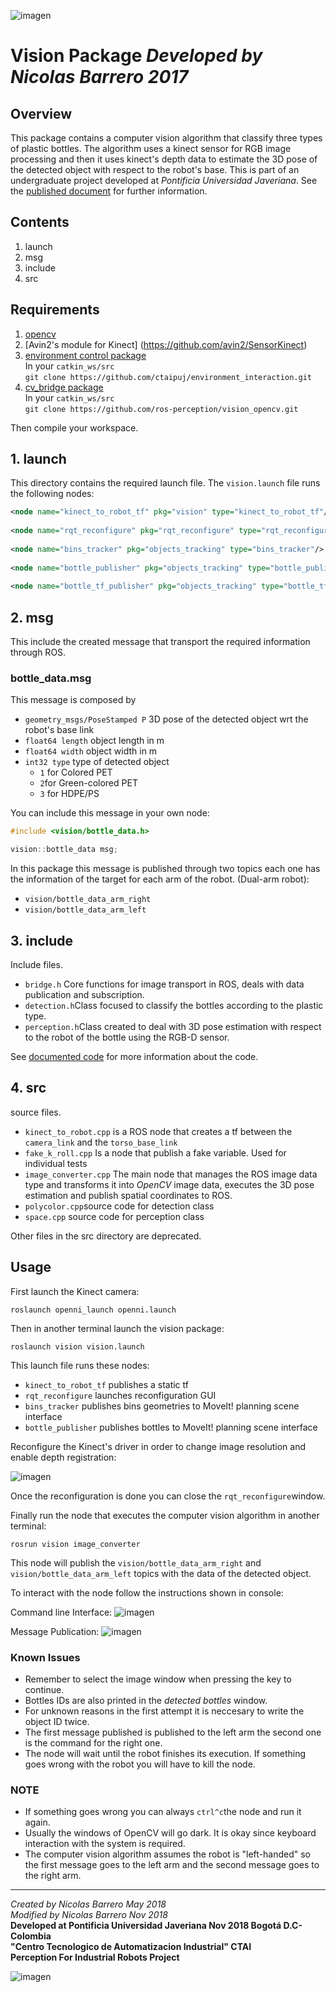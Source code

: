 ![imagen](https://raw.githubusercontent.com/ctaipuj/lenny_vision/master/lenny_vision.png)
# Vision Package *Developed by Nicolas Barrero 2017*

## Overview
This package contains a computer vision algorithm that classify three types of plastic bottles. The algorithm uses a kinect sensor for RGB image processing and then it uses kinect's depth data to estimate the 3D pose of the detected object with respect to the robot's base. This is part of an undergraduate project developed at *Pontificia Universidad Javeriana*. See the [published document](https://repository.javeriana.edu.co/bitstream/handle/10554/36451/BarreroLizarazoNicolas2017.pdf?sequence=1&isAllowed=y) for further information.

## Contents

1. launch  
2. msg
3. include
4. src

## Requirements

1. [opencv](https://opencv.org/releases.html)
2. [Avin2's module for Kinect] (https://github.com/avin2/SensorKinect)
3. [environment control package](https://github.com/ctaipuj/environment_interaction)  
In your `catkin_ws/src`  
`git clone https://github.com/ctaipuj/environment_interaction.git`
4. [cv_bridge package](http://wiki.ros.org/cv_bridge/Tutorials/UsingCvBridgeToConvertBetweenROSImagesAndOpenCVImages)  
In your `catkin_ws/src`  
`git clone https://github.com/ros-perception/vision_opencv.git`

Then compile your workspace.

## 1. launch

This directory contains the required launch file. The `vision.launch` file runs the following nodes:

```xml
<node name="kinect_to_robot_tf" pkg="vision" type="kinect_to_robot_tf"/>
  
<node name="rqt_reconfigure" pkg="rqt_reconfigure" type="rqt_reconfigure"/>
  
<node name="bins_tracker" pkg="objects_tracking" type="bins_tracker"/>
  
<node name="bottle_publisher" pkg="objects_tracking" type="bottle_publisher"/>
  
<node name="bottle_tf_publisher" pkg="objects_tracking" type="bottle_tf_publisher"/>
```

## 2. msg

This include the created message that transport the required information through ROS.

### bottle_data.msg

This message is composed by

* `geometry_msgs/PoseStamped P` 3D pose of the detected object wrt the robot's base link
* `float64 length` object length in m
* `float64 width` object width in m
* `int32 type` type of detected object
	* `1` for Colored PET
	* `2`for Green-colored PET 
	* `3` for HDPE/PS

You can include this message in your own node:

```c++
#include <vision/bottle_data.h>

vision::bottle_data msg;
```

In this package this message is published through two topics each one has the information of the target for each arm of the robot. (Dual-arm robot):

* `vision/bottle_data_arm_right`
* `vision/bottle_data_arm_left`

## 3. include

Include files.

* `bridge.h` Core functions for image transport in ROS, deals with data publication and subscription.
* `detection.h`Class focused to classify the bottles according to the plastic type.
* `perception.h`Class created to deal with 3D pose estimation with respect to the robot of the bottle using the RGB-D sensor.

See [documented code](https://github.com/ctaipuj/lenny_vision/tree/master/documented_code) for more information about the code.


## 4. src

source files.

* `kinect_to_robot.cpp` is a ROS node that creates a tf between the `camera_link` and the `torso_base_link`
* `fake_k_roll.cpp` Is a node that publish a fake variable. Used for individual tests 
* `image_converter.cpp` The main node that manages the ROS image data type and transforms it into *OpenCV* image data, executes the 3D pose estimation and publish spatial coordinates to ROS.
* `polycolor.cpp`source code for detection class
* `space.cpp` source code for perception class

Other files in the src directory are deprecated.

## Usage

First launch the Kinect camera:

`roslaunch openni_launch openni.launch`

Then in another terminal launch the vision package:

`roslaunch vision vision.launch`

This launch file runs these nodes:

* `kinect_to_robot_tf` publishes a static tf
* `rqt_reconfigure` launches reconfiguration GUI
* `bins_tracker` publishes bins geometries to MoveIt! planning scene interface
* `bottle_publisher` publishes bottles to MoveIt! planning scene interface

Reconfigure the Kinect's driver in order to change image resolution and enable depth registration:

![imagen](https://raw.githubusercontent.com/ctaipuj/lenny_vision/master/vision/rqt_reconfigure.png)

Once the reconfiguration is done you can close the `rqt_reconfigure`window.

Finally run the node that executes the computer vision algorithm in another terminal:

`rosrun vision image_converter`

This node will publish the `vision/bottle_data_arm_right` and `vision/bottle_data_arm_left` topics with the data of the detected object.

To interact with the node follow the instructions shown in console:

Command line Interface:
![imagen](https://raw.githubusercontent.com/ctaipuj/lenny_vision/master/vision/command_line.png)

Message Publication:
![imagen](https://raw.githubusercontent.com/ctaipuj/lenny_vision/master/vision/publication.png) 

### Known Issues
* Remember to select the image window when pressing the key to continue.
* Bottles IDs are also printed in the *detected bottles* window.
* For unknown reasons in the first attempt it is neccesary to write the object ID twice.
* The first message published is published to the left arm the second one is the command for the right one.
* The node will wait until the robot finishes its execution. If something goes wrong with the robot you will have to kill the node.

### NOTE

* If something goes wrong you can always `ctrl^c`the node and run it again.
* Usually the windows of OpenCV will go dark. It is okay since keyboard interaction with the system is required.
* The computer vision algorithm assumes the robot is "left-handed" so the first message goes to the left arm and the second message goes to the right arm. 



***
*Created by Nicolas Barrero May 2018*  
*Modified by Nicolas Barrero Nov 2018*  
**Developed at Pontificia Universidad Javeriana Nov 2018 Bogotá D.C-Colombia**  
**"Centro Tecnologico de Automatizacion Industrial" CTAI  
Perception For Industrial Robots Project**

![imagen](https://bit.ly/2qVzHyL)
